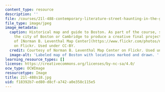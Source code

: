 ```yaml
---
content_type: resource
description: ''
file: /courses/21l-488-contemporary-literature-street-haunting-in-the-global-city-spring-2018/f18392b7ed80d8cfa742a0e358c115e5_21l-488s18.jpg
file_type: image/jpeg
image_metadata:
  caption: Historical map and guide to Boston. As part of the course, students 'haunt'
    the city of Boston or Cambridge to produce a creative final project. Courtesy
    of [Norman B. Leventhal Map Center](https://www.flickr.com/photos/normanbleventhalmapcenter/3121045758/in/album-72157622241893276/)
    on Flickr. Used under CC-BY.
  credit: Courtesy of Norman B. Leventhal Map Center on Flickr. Used under CC-BY.
  image-alt: 'Labeled map of Boston with locations marked and drawn. '
learning_resource_types: []
license: https://creativecommons.org/licenses/by-nc-sa/4.0/
ocw_type: OCWImage
resourcetype: Image
title: 21l-488s18.jpg
uid: f18392b7-ed80-d8cf-a742-a0e358c115e5
---
```

